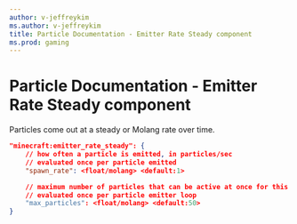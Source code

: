 ```yaml
---
author: v-jeffreykim
ms.author: v-jeffreykim
title: Particle Documentation - Emitter Rate Steady component
ms.prod: gaming
---
```


# Particle Documentation - Emitter Rate Steady component

Particles come out at a steady or Molang rate over time.

```json
"minecraft:emitter_rate_steady": {
    // how often a particle is emitted, in particles/sec
    // evaluated once per particle emitted
    "spawn_rate": <float/molang> <default:1>

    // maximum number of particles that can be active at once for this emitter
    // evaluated once per particle emitter loop
    "max_particles": <float/molang> <default:50>
}
```
